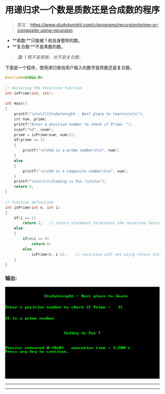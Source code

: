 # 用递归求一个数是质数还是合成数的程序

> 原文：<https://www.studytonight.com/c/programs/recursion/prime-or-composite-using-recursion>

*   **素数:**只能被 1 和自身整除的数。
*   **复合数:**不是素数的数。

> ***注:** 1 既不是素数，也不是复合数。*

下面是一个程序，使用递归查找用户输入的数字是质数还是复合数。

```cpp
#include<stdio.h>

// declaring the recursive function
int isPrime(int, int);

int main()
{
    printf("\n\n\t\tStudytonight - Best place to learn\n\n\n");
    int num, prime;
    printf("Enter a positive number to check if Prime: ");
    scanf("%d", &num);
    prime = isPrime(num, num/2);
    if(prime == 1)
    {
        printf("\n\n%d is a prime number\n\n", num);
    }
    else
    {
        printf("\n\n%d is a Composite number\n\n", num);
    }
    printf("\n\n\t\t\tCoding is Fun !\n\n\n");
    return 0;
}

// function definition
int isPrime(int n, int i)
{
    if(i == 1)
        return 1;   // return statement terminates the recursive funtion
    else
    {
        if(n%i == 0)
            return 0;
        else
            isPrime(n, i-1);    // recursive call not using return statement
    }
}
```

### 输出:

![Program to find whether a number is Prime or Composite using recursion](img/59fa3f70252ec6e32649a22add797aeb.png)

* * *

* * *